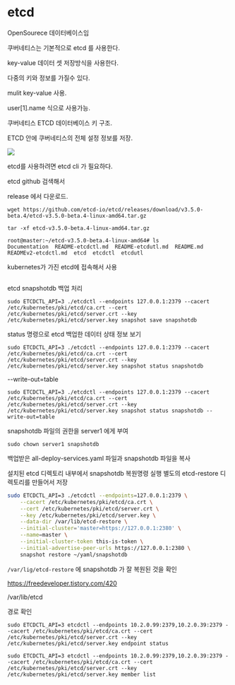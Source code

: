 # etcd

OpenSourece 데이터베이스임

쿠버네티스는 기본적으로 etcd 를 사용한다.

key-value 데이터 셋 저장방식을 사용한다.

다중의 키와 정보를 가질수 있다.

mulit key-value 사용. 

user[1].name 식으로 사용가능.



쿠버네티스 ETCD 데이터베이스 키 구조.

ETCD 안에 쿠버네티스의 전체 설정 정보를 저장.

![](https://user-images.githubusercontent.com/48238933/120316811-c95ed980-c318-11eb-8320-c4bf95c5e7e3.png)

etcd를 사용하려면 etcd cli 가 필요하다.

etcd github 검색해서

release 에서 다운로드.

```
wget https://github.com/etcd-io/etcd/releases/download/v3.5.0-beta.4/etcd-v3.5.0-beta.4-linux-amd64.tar.gz

tar -xf etcd-v3.5.0-beta.4-linux-amd64.tar.gz

root@master:~/etcd-v3.5.0-beta.4-linux-amd64# ls
Documentation  README-etcdctl.md  README-etcdutl.md  README.md  READMEv2-etcdctl.md  etcd  etcdctl  etcdutl
```



kubernetes가 가진 etcd에 접속해서 사용

```

```



etcd snapshotdb 백업 처리

```
sudo ETCDCTL_API=3 ./etcdctl --endpoints 127.0.0.1:2379 --cacert /etc/kubernetes/pki/etcd/ca.crt --cert /etc/kubernetes/pki/etcd/server.crt --key /etc/kubernetes/pki/etcd/server.key snapshot save snapshotdb
```

status 명령으로 etcd 백업한 데이터 상태 정보 보기

```
sudo ETCDCTL_API=3 ./etcdctl --endpoints 127.0.0.1:2379 --cacert /etc/kubernetes/pki/etcd/ca.crt --cert /etc/kubernetes/pki/etcd/server.crt --key /etc/kubernetes/pki/etcd/server.key snapshot status snapshotdb
```

--write-out=table

```
sudo ETCDCTL_API=3 ./etcdctl --endpoints 127.0.0.1:2379 --cacert /etc/kubernetes/pki/etcd/ca.crt --cert /etc/kubernetes/pki/etcd/server.crt --key /etc/kubernetes/pki/etcd/server.key snapshot status snapshotdb --write-out=table
```

snapshotdb 파일의 권한을 server1 에게 부여

```
sudo chown server1 snapshotdb
```



백업받은 all-deploy-services.yaml 파일과 snapshotdb 파일을 복사

설치된 etcd 디렉토리 내부에서 snapshotdb 복원명령 실행
별도의 etcd-restore 디렉토리를 만들어서 저장

```bash
sudo ETCDCTL_API=3 ./etcdctl --endpoints=127.0.0.1:2379 \
    --cacert /etc/kubernetes/pki/etcd/ca.crt \
    --cert /etc/kubernetes/pki/etcd/server.crt \
    --key /etc/kubernetes/pki/etcd/server.key \
    --data-dir /var/lib/etcd-restore \
    --initial-cluster='master=https://127.0.0.1:2380' \
    --name=master \
    --initial-cluster-token this-is-token \
    --initial-advertise-peer-urls https://127.0.0.1:2380 \
    snapshot restore ~/yaml/snapshotdb
```



`/var/lig/etcd-restore` 에 snapshotdb 가 잘 복원된 것을 확인



https://freedeveloper.tistory.com/420



/var/lib/etcd

 경로 확인



```
sudo ETCDCTL_API=3 etcdctl --endpoints 10.2.0.99:2379,10.2.0.39:2379 --cacert /etc/kubernetes/pki/etcd/ca.crt --cert /etc/kubernetes/pki/etcd/server.crt --key /etc/kubernetes/pki/etcd/server.key endpoint status
```

```
sudo ETCDCTL_API=3 etcdctl --endpoints 10.2.0.99:2379,10.2.0.39:2379 --cacert /etc/kubernetes/pki/etcd/ca.crt --cert /etc/kubernetes/pki/etcd/server.crt --key /etc/kubernetes/pki/etcd/server.key member list
```

